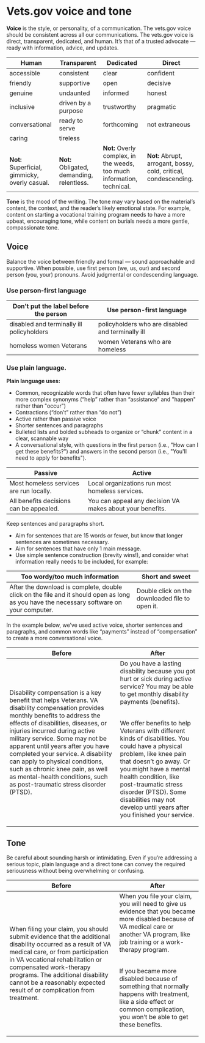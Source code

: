 # Vets.gov voice and tone

**Voice** is the style, or personality, of a communication. The vets.gov voice should be consistent across all our communications. The vets.gov voice is direct, transparent, dedicated, and human. It’s that of a trusted advocate — ready with information, advice, and updates.

Human         | Transparent        | Dedicated    | Direct        
--------------| -------------------| -------------| --------------
accessible    | consistent         | clear        | confident     
friendly      | supportive         | open         | decisive      
genuine       | undaunted          | informed     | honest        
inclusive     | driven by a purpose| trustworthy  | pragmatic     
conversational| ready to serve     | forthcoming  | not extraneous
caring        | tireless           |              |               
<br> **Not:** Superficial, gimmicky, overly casual.| <br> **Not:** Obligated, demanding, relentless. | **Not:** Overly complex, in the weeds, too much information, technical. | **Not:** Abrupt, arrogant, bossy, cold, critical, condescending.

**Tone** is the mood of the writing. The tone may vary based on the material’s content, the context, and the reader’s likely emotional state. For example, content on starting a vocational training program needs to have a more upbeat, encouraging tone, while content on burials needs a more gentle, compassionate tone.

## Voice
Balance the voice between friendly and formal — sound approachable and supportive. When possible, use first person (we, us, our) and second person (you, your) pronouns. Avoid judgmental or condescending language.

### Use person-first language

Don't put the label before the person     | Use person-first language
------------------------------------------| ----------
disabled and terminally ill policyholders | policyholders who are disabled and terminally ill
homeless women Veterans                   | women Veterans who are homeless

### Use plain language. 

**Plain language uses:**
- Common, recognizable words that often have fewer syllables than their more complex synonyms (“help” rather than “assistance” and "happen" rather than "occur")
- Contractions (“don’t” rather than “do not”)
- Active rather than passive voice
- Shorter sentences and paragraphs
- Bulleted lists and bolded subheads to organize or “chunk” content in a clear, scannable way
- A conversational style, with questions in the first person (i.e., "How can I get these benefits?") and answers in the second person (i.e., "You'll need to apply for benefits").


Passive     | Active
------------| ----------
Most homeless services are run locally. | Local organizations run most homeless services.
All benefits decisions can be appealed. | You can appeal any decision VA makes about your benefits.


Keep sentences and paragraphs short.
  - Aim for sentences that are 15 words or fewer, but know that longer sentences are sometimes necessary.
  - Aim for sentences that have only 1 main message.
  - Use simple sentence construction (brevity wins!), and consider what information really needs to be included, for example:

Too wordy/too much information                                                 | Short and sweet
-------------------------------------------------------------------------------| ----------------
After the download is complete, double click on the file and it should open as long as you have the necessary software on your computer.                                                                                | Double click on the downloaded file to open it.

In the example below, we’ve used active voice, shorter sentences and paragraphs, and common words like “payments” instead of “compensation” to create a more conversational voice.

Before	| After
--------| -------
Disability compensation is a key benefit that helps Veterans. VA disability compensation provides monthly benefits to address the effects of disabilities, diseases, or injuries incurred during active military service. Some may not be apparent until years after you have completed your service. A disability can apply to physical conditions, such as chronic knee pain, as well as mental-health conditions, such as post-traumatic stress disorder (PTSD).| Do you have a lasting disability because you got hurt or sick during active service? You may be able to get monthly disability payments (benefits).<br /><br /><p>We offer benefits to help Veterans with different kinds of disabilities. You could have a physical problem, like knee pain that doesn’t go away. Or you might have a mental health condition, like post-traumatic stress disorder (PTSD). Some disabilities may not develop until years after you finished your service.</p>

## Tone
Be careful about sounding harsh or intimidating. Even if you’re addressing a serious topic, plain language and a direct tone can convey the required seriousness without being overwhelming or confusing.

Before   | After
---------| -------------
When filing your claim, you should submit evidence that the additional disability occurred as a result of VA medical care, or from participation in VA vocational rehabilitation or compensated work-therapy programs. The additional disability cannot be a reasonably expected result of or complication from treatment.| When you file your claim, you will need to give us evidence that you became more disabled because of VA medical care or another VA program, like job training or a work-therapy program.<br /><br /><p>If you became more disabled because of something that normally happens with treatment, like a side effect or common complication, you won’t be able to get these benefits.
